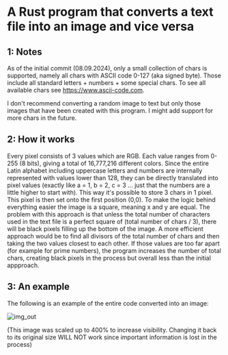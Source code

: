 # A Rust program that converts a text file into an image and vice versa


## 1: Notes

As of the initial commit (08.09.2024), only a small collection of chars is supported, namely all chars with ASCII code 0-127 (aka signed byte).
Those include all standard letters + numbers + some special chars. To see all available chars see https://www.ascii-code.com.


I don't recommend converting a random image to text but only those images that have been created with this program. I might add support for more chars in the future.

## 2: How it works

Every pixel consists of 3 values which are RGB. Each value ranges from 0-255 (8 bits), giving a total of 16,777,216 different colors. Since the entire Latin alphabet including
uppercase letters and numbers are internally represented with values lower than 128, they can be directly translated into pixel values (exactly like a = 1, b = 2, c = 3 ... just that
the numbers are a little higher to start with). This way it's possible to store 3 chars in 1 pixel. This pixel is then set onto the first position (0,0). To make the logic behind
everything easier the image is a square, meaning x and y are equal. The problem with this approach is that unless the total number of characters used in the text file is a
perfect square of (total number of chars / 3), there will be black pixels filling up the bottom of the image. A more efficient approach would be to find all divisors of the
total number of chars and then taking the two values closest to each other. If those values are too far apart (for example for prime numbers), the program increases the number
of total chars, creating black pixels in the process but overall less than the initial appproach.

## 3: An example

The following is an example of the entire code converted into an image:


![img_out](https://github.com/user-attachments/assets/fb493cf7-b738-4be7-aedb-fac996a964e0)


(This image was scaled up to 400% to increase visibility. Changing it back to its original size WILL NOT work since important information is lost in the process)

